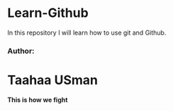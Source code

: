 # Learn-Github
In this repository I will learn how to use git and Github.
<br>
<h3>Author:</h3>
<h1>Taahaa USman</h1>

<b>This is how we fight</b>